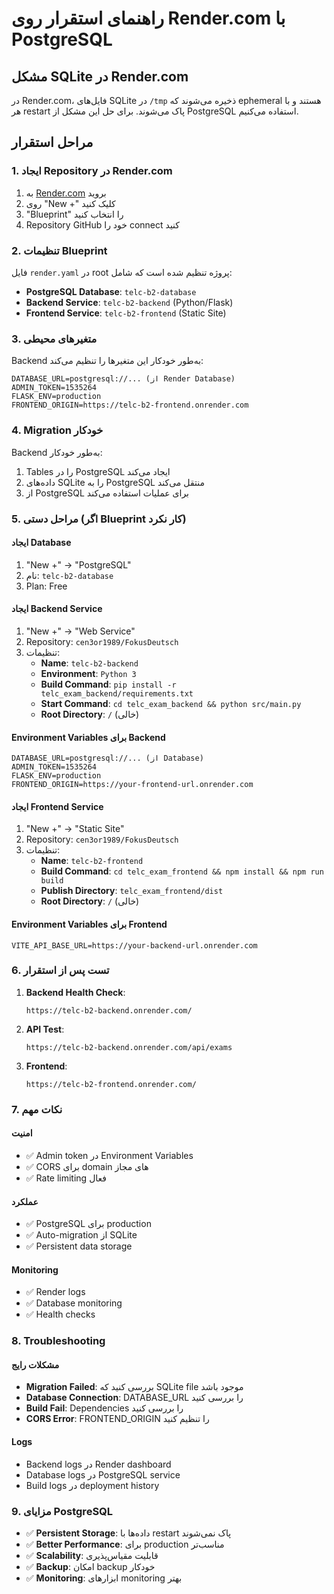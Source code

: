 # راهنمای استقرار روی Render.com با PostgreSQL

## مشکل SQLite در Render.com

در Render.com، فایل‌های SQLite در `/tmp` ذخیره می‌شوند که ephemeral هستند و با هر restart پاک می‌شوند. برای حل این مشکل از PostgreSQL استفاده می‌کنیم.

## مراحل استقرار

### 1. ایجاد Repository در Render.com

1. به [Render.com](https://render.com) بروید
2. روی "New +" کلیک کنید
3. "Blueprint" را انتخاب کنید
4. Repository GitHub خود را connect کنید

### 2. تنظیمات Blueprint

فایل `render.yaml` در root پروژه تنظیم شده است که شامل:

- **PostgreSQL Database**: `telc-b2-database`
- **Backend Service**: `telc-b2-backend` (Python/Flask)
- **Frontend Service**: `telc-b2-frontend` (Static Site)

### 3. متغیرهای محیطی

Backend به‌طور خودکار این متغیرها را تنظیم می‌کند:

```env
DATABASE_URL=postgresql://... (از Render Database)
ADMIN_TOKEN=1535264
FLASK_ENV=production
FRONTEND_ORIGIN=https://telc-b2-frontend.onrender.com
```

### 4. Migration خودکار

Backend به‌طور خودکار:
1. Tables را در PostgreSQL ایجاد می‌کند
2. داده‌های SQLite را به PostgreSQL منتقل می‌کند
3. از PostgreSQL برای عملیات استفاده می‌کند

### 5. مراحل دستی (اگر Blueprint کار نکرد)

#### ایجاد Database
1. "New +" → "PostgreSQL"
2. نام: `telc-b2-database`
3. Plan: Free

#### ایجاد Backend Service
1. "New +" → "Web Service"
2. Repository: `cen3or1989/FokusDeutsch`
3. تنظیمات:
   - **Name**: `telc-b2-backend`
   - **Environment**: `Python 3`
   - **Build Command**: `pip install -r telc_exam_backend/requirements.txt`
   - **Start Command**: `cd telc_exam_backend && python src/main.py`
   - **Root Directory**: `/` (خالی)

#### Environment Variables برای Backend
```
DATABASE_URL=postgresql://... (از Database)
ADMIN_TOKEN=1535264
FLASK_ENV=production
FRONTEND_ORIGIN=https://your-frontend-url.onrender.com
```

#### ایجاد Frontend Service
1. "New +" → "Static Site"
2. Repository: `cen3or1989/FokusDeutsch`
3. تنظیمات:
   - **Name**: `telc-b2-frontend`
   - **Build Command**: `cd telc_exam_frontend && npm install && npm run build`
   - **Publish Directory**: `telc_exam_frontend/dist`
   - **Root Directory**: `/` (خالی)

#### Environment Variables برای Frontend
```
VITE_API_BASE_URL=https://your-backend-url.onrender.com
```

### 6. تست پس از استقرار

1. **Backend Health Check**:
   ```
   https://telc-b2-backend.onrender.com/
   ```

2. **API Test**:
   ```
   https://telc-b2-backend.onrender.com/api/exams
   ```

3. **Frontend**:
   ```
   https://telc-b2-frontend.onrender.com/
   ```

### 7. نکات مهم

#### امنیت
- ✅ Admin token در Environment Variables
- ✅ CORS برای domain های مجاز
- ✅ Rate limiting فعال

#### عملکرد
- ✅ PostgreSQL برای production
- ✅ Auto-migration از SQLite
- ✅ Persistent data storage

#### Monitoring
- ✅ Render logs
- ✅ Database monitoring
- ✅ Health checks

### 8. Troubleshooting

#### مشکلات رایج
- **Migration Failed**: بررسی کنید که SQLite file موجود باشد
- **Database Connection**: DATABASE_URL را بررسی کنید
- **Build Fail**: Dependencies را بررسی کنید
- **CORS Error**: FRONTEND_ORIGIN را تنظیم کنید

#### Logs
- Backend logs در Render dashboard
- Database logs در PostgreSQL service
- Build logs در deployment history

### 9. مزایای PostgreSQL

- ✅ **Persistent Storage**: داده‌ها با restart پاک نمی‌شوند
- ✅ **Better Performance**: برای production مناسب‌تر
- ✅ **Scalability**: قابلیت مقیاس‌پذیری
- ✅ **Backup**: امکان backup خودکار
- ✅ **Monitoring**: ابزارهای monitoring بهتر
